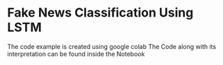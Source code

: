# Fake News Classification Using LSTM
The code example is created using google colab 
The Code along with its interpretation can be found inside the Notebook 
